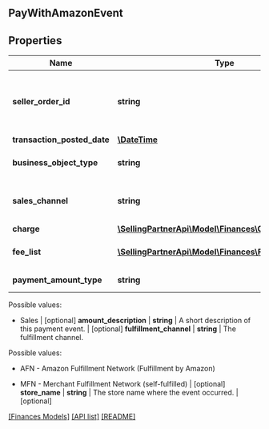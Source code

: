 ## PayWithAmazonEvent

## Properties

Name | Type | Description | Notes
------------ | ------------- | ------------- | -------------
**seller_order_id** | **string** | An order identifier that is specified by the seller. | [optional]
**transaction_posted_date** | [**\DateTime**](\DateTime.md) |  | [optional]
**business_object_type** | **string** | The type of business object. | [optional]
**sales_channel** | **string** | The sales channel for the transaction. | [optional]
**charge** | [**\SellingPartnerApi\Model\Finances\ChargeComponent**](ChargeComponent.md) |  | [optional]
**fee_list** | [**\SellingPartnerApi\Model\Finances\FeeComponent[]**](FeeComponent.md) | A list of fee component information. | [optional]
**payment_amount_type** | **string** | The type of payment.

Possible values:

* Sales | [optional]
**amount_description** | **string** | A short description of this payment event. | [optional]
**fulfillment_channel** | **string** | The fulfillment channel.

Possible values:

* AFN - Amazon Fulfillment Network (Fulfillment by Amazon)

* MFN - Merchant Fulfillment Network (self-fulfilled) | [optional]
**store_name** | **string** | The store name where the event occurred. | [optional]

[[Finances Models]](../) [[API list]](../../Api) [[README]](../../../README.md)
